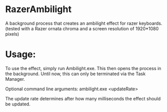 # RazerAmbilight
A background process that creates an ambilight effect for razer keyboards.
(tested with a Razer ornata chroma and a screen resolution of 1920*1080 pixels)

# Usage:
To use the effect, simply run Ambilight.exe. This then opens the process in the background. Until now, this can only be terminated via the Task Manager.

Optional command line arguments: ambilight.exe \<updateRate\>

The update rate determines after how many milliseconds the effect should be updated.
